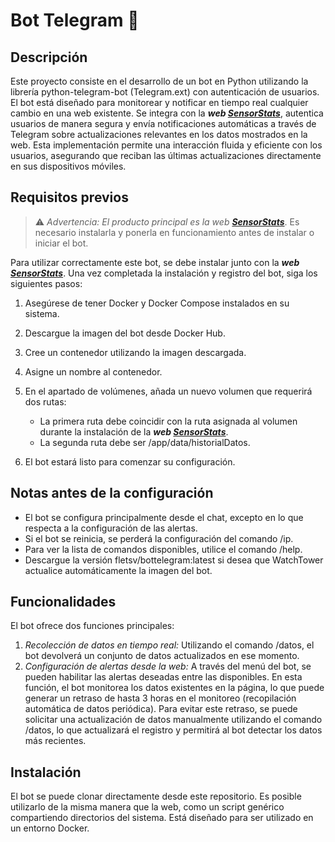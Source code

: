 # Bot Telegram 🤖

## Descripción  
Este proyecto consiste en el desarrollo de un bot en Python utilizando la librería python-telegram-bot (Telegram.ext) con autenticación de usuarios. El bot está diseñado para monitorear y notificar en tiempo real cualquier cambio en una web existente. Se integra con la ***web [SensorStats](https://github.com/FlEtsv/sensorStats)***, autentica usuarios de manera segura y envía notificaciones automáticas a través de Telegram sobre actualizaciones relevantes en los datos mostrados en la web. Esta implementación permite una interacción fluida y eficiente con los usuarios, asegurando que reciban las últimas actualizaciones directamente en sus dispositivos móviles.

## Requisitos previos
> ⚠️ *Advertencia: El producto principal es la web **[SensorStats](https://github.com/FlEtsv/sensorStats)***. Es necesario instalarla y ponerla en funcionamiento antes de instalar o iniciar el bot.

Para utilizar correctamente este bot, se debe instalar junto con la ***web [SensorStats](https://github.com/FlEtsv/sensorStats)***. Una vez completada la instalación y registro del bot, siga los siguientes pasos:

1. Asegúrese de tener Docker y Docker Compose instalados en su sistema.
2. Descargue la imagen del bot desde Docker Hub.
3. Cree un contenedor utilizando la imagen descargada.
4. Asigne un nombre al contenedor.
5. En el apartado de volúmenes, añada un nuevo volumen que requerirá dos rutas:
   - La primera ruta debe coincidir con la ruta asignada al volumen durante la instalación de la ***web [SensorStats](https://github.com/FlEtsv/sensorStats)***.
   - La segunda ruta debe ser /app/data/historialDatos.

6. El bot estará listo para comenzar su configuración.

## Notas antes de la configuración
- El bot se configura principalmente desde el chat, excepto en lo que respecta a la configuración de las alertas.
- Si el bot se reinicia, se perderá la configuración del comando /ip.
- Para ver la lista de comandos disponibles, utilice el comando /help.
- Descargue la versión fletsv/bottelegram:latest si desea que WatchTower actualice automáticamente la imagen del bot.

## Funcionalidades
El bot ofrece dos funciones principales:

1. *Recolección de datos en tiempo real:* Utilizando el comando /datos, el bot devolverá un conjunto de datos actualizados en ese momento.
2. *Configuración de alertas desde la web:* A través del menú del bot, se pueden habilitar las alertas deseadas entre las disponibles. En esta función, el bot monitorea los datos existentes en la página, lo que puede generar un retraso de hasta 3 horas en el monitoreo (recopilación automática de datos periódica). Para evitar este retraso, se puede solicitar una actualización de datos manualmente utilizando el comando /datos, lo que actualizará el registro y permitirá al bot detectar los datos más recientes.

## Instalación
El bot se puede clonar directamente desde este repositorio. Es posible utilizarlo de la misma manera que la web, como un script genérico compartiendo directorios del sistema. Está diseñado para ser utilizado en un entorno Docker.
